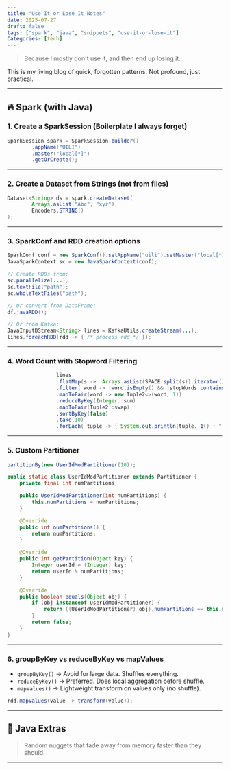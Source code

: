 ```yaml
---
title: "Use It or Lose It Notes"
date: 2025-07-27
draft: false
tags: ["spark", "java", "snippets", "use-it-or-lose-it"]
Categories: [tech]
---
```


> Because I mostly don't use it, and then end up losing it.

This is my living blog of quick, forgotten patterns. Not profound, just practical.

---

## 🔥 Spark (with Java)

### 1. Create a SparkSession (Boilerplate I always forget)

```java
SparkSession spark = SparkSession.builder()
        .appName("UILI")
        .master("local[*]")
        .getOrCreate();
```

---

### 2. Create a Dataset from Strings (not from files)

```java
Dataset<String> ds = spark.createDataset(
        Arrays.asList("Abc", "xyz"),
        Encoders.STRING()
);
```

---

### 3. SparkConf and RDD creation options

```java
SparkConf conf = new SparkConf().setAppName("uili").setMaster("local[*]");
JavaSparkContext sc = new JavaSparkContext(conf);

// Create RDDs from:
sc.parallelize(...);
sc.textFile("path");
sc.wholeTextFiles("path");

// Or convert from DataFrame:
df.javaRDD();

// Or from Kafka:
JavaInputDStream<String> lines = KafkaUtils.createStream(...);
lines.foreachRDD(rdd -> { /* process rdd */ });
```

---

### 4. Word Count with Stopword Filtering

```java
                lines
                .flatMap(s ->  Arrays.asList(SPACE.split(s)).iterator())
                .filter( word -> !word.isEmpty() && !stopWords.contains(word))
                .mapToPair(word -> new Tuple2<>(word, 1))
                .reduceByKey(Integer::sum)
                .mapToPair(Tuple2::swap)
                .sortByKey(false)
                .take(10)
                .forEach( tuple -> { System.out.println(tuple._1() + ": " + tuple._2());});
```

---

### 5. Custom Partitioner


```java
partitionBy(new UserIdModPartitioner(10));

public static class UserIdModPartitioner extends Partitioner {
    private final int numPartitions;

    public UserIdModPartitioner(int numPartitions) {
        this.numPartitions = numPartitions;
    }

    @Override
    public int numPartitions() {
        return numPartitions;
    }

    @Override
    public int getPartition(Object key) {
        Integer userId = (Integer) key;
        return userId % numPartitions;
    }

    @Override
    public boolean equals(Object obj) {
        if (obj instanceof UserIdModPartitioner) {
            return ((UserIdModPartitioner) obj).numPartitions == this.numPartitions;
        }
        return false;
    }
}
```

---

### 6. groupByKey vs reduceByKey vs mapValues

- `groupByKey()` → Avoid for large data. Shuffles everything.
- `reduceByKey()` → Preferred. Does local aggregation before shuffle.
- `mapValues()` → Lightweight transform on values only (no shuffle).

```java
rdd.mapValues(value -> transform(value));
```

---

## 🧩 Java Extras

> Random nuggets that fade away from memory faster than they should.


---

